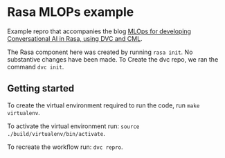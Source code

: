 # Rasa MLOPs example

Example repro that accompanies the blog [MLOps for developing Conversational AI in Rasa, using DVC and CML]().

The Rasa component here was created by running `rasa init`. No substantive changes have been made.
To Create the dvc repo, we ran the command `dvc init`.

## Getting started

To create the virtual environment required to run the code, run `make virtualenv`.

To activate the virtual environment run: `source ./build/virtualenv/bin/activate`.

To recreate the workflow run: `dvc repro`.

